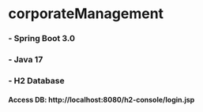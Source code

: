 # corporateManagement

### - Spring Boot 3.0
### - Java 17
### - H2 Database

#### Access DB: http://localhost:8080/h2-console/login.jsp


